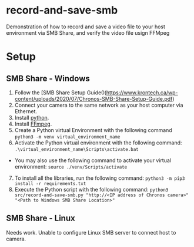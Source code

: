 # record-and-save-smb
Demonstration of how to record and save a video file to your host environment via SMB Share, and verify the video file usign FFMpeg
# Setup

## SMB Share - Windows
1. Follow the [SMB Share Setup Guide0(https://www.krontech.ca/wp-content/uploads/2020/07/Chronos-SMB-Share-Setup-Guide.pdf)
2. Connect your camera to the same network as your host computer via Ethernet.
3. Install [python](https://www.python.org/downloads/windows/).
4. Install [FFmpeg](https://www.ffmpeg.org/download.html).
5. Create a Python virtual Environment with the following command
  `python3 -m venv virtual_environment_name`
6. Activate the Python virtual environment with the following command:
  `.\virtual_environment_name\Scripts\activate.bat`
  - You may also use the following command to activate your virtual environment:
  `source ./venv/Scripts/activate`
7. To install all the libraries, run the following command:
  `python3 -m pip3 install -r requirements.txt`
8. Execute the Python script with the following command:
  `python3 src/record-and-save-smb.py "http://<IP address of Chronos camera>" "<Path to Windows SMB Share Location>"`

## SMB Share - Linux

Needs work. Unable to configure Linux SMB server to connect host to camera.
